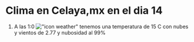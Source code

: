 # Clima en Celaya,mx en el dia 14

1. A las 1:0 !["icon weather"](http://openweathermap.org/img/w/04n.png) tenemos una temperatura de 15 C con nubes y  vientos de 2.77 y nubosidad al 99%
